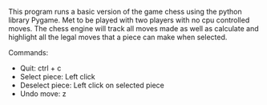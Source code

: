 
This program runs a basic version of the game chess using the python library Pygame. Met to be played with two players with no cpu controlled moves.
The chess engine will track all moves made as well as calculate and highlight all the legal moves that a piece can make when selected.

Commands:
  - Quit: ctrl + c
  - Select piece: Left click
  - Deselect piece: Left click on selected piece
  - Undo move: z
